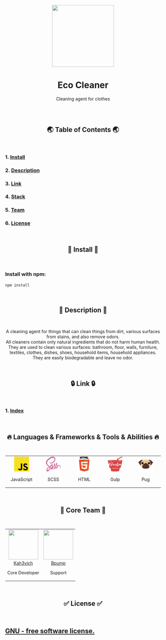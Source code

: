 <div align="center">
  <a href="https://www.vectorlogo.zone/logos/readmeio/readmeio-icon.svg">
    <img width="200" height="200" src="https://www.vectorlogo.zone/logos/readmeio/readmeio-icon.svg">
  </a>
  <br/>
  <h1>Eco Cleaner</h1>
  <p>
    Cleaning agent for clothes
  </p>
  <br/>
</div>

<!-- ||| -->

<div align="center">
    <br/>
    <h2>🌏 Table of Contents 🌏</h2>
    <br/>
</div>

### 1. <a href="#install">Install</a>

### 2. <a href="#description">Description</a>

### 3. <a href="#link">Link</a>

### 4. <a href="#stack">Stack</a>

### 5. <a href="#team">Team</a>

### 6. <a href="#license">License</a>

<!-- ||| -->

<div id="install" align="center">
    <br/>
    <h2>🤔 Install 🤔</h2>
    <br/>
</div>

### Install with npm:

```bash
npm install
```

<!-- ||| -->

<div id="description" align="center">
    <br/>
    <h2>🌟 Description 🌟</h2>
    <br/>
</div>

<div align="center">
    <p>
        A cleaning agent for things that can clean things from dirt, various surfaces from stains, and also remove odors.<br />
        All cleaners contain only natural ingredients that do not harm human health.<br />
        They are used to clean various surfaces: bathroom, floor, walls, furniture, textiles, clothes, dishes, shoes, household items, household appliances.<br />
        They are easily biodegradable and leave no odor.
    </p>
</div>

<!-- ||| -->

<div id="link" align="center">
    <br/>
    <h2>🔒 Link 🔒</h2>
    <br/>
</div>

### 1. <a href="https://kah3vich.github.io/Eco_Cleaner/public/index.html">Index</a>

<!-- ||| -->

<div id="stack" align="center">
    <br/>
    <h2>🔥 Languages & Frameworks & Tools & Abilities 🔥</h2>
    <br/>
</div>

<table align="center">
  <tr>
    <td align="center" width="96">
      <a href="#">
        <img src="https://raw.githubusercontent.com/kah3vich/kah3vich/main/assets/icon/javascript.svg" width="48" height="48" alt="JavaScript" />
      </a>
      <br/>
      <p>JavaScript</p>
    </td>
    <td align="center" width="96">
      <a href="#">
        <img src="https://raw.githubusercontent.com/kah3vich/kah3vich/main/assets/icon/scss.svg" width="48" height="48" alt="SCSS" />
      </a>
      <br/>
      <p>SCSS</p>
    </td>
    <td align="center" width="96">
      <a href="#">
        <img src="https://raw.githubusercontent.com/kah3vich/kah3vich/main/assets/icon/html5.svg" width="48" height="48" alt="HTML" />
      </a>
      <br/>
      <p>HTML</p>
    </td>
    <td align="center" width="96">
      <a href="#">
        <img src="https://raw.githubusercontent.com/kah3vich/kah3vich/main/assets/icon/gulp.svg" width="48" height="48" alt="Gulp" />
      </a>
      <br/>
      <p>Gulp</p>
    </td>
    <td align="center" width="96">
      <a href="#">
        <img src="https://raw.githubusercontent.com/kah3vich/kah3vich/main/assets/icon/pug.svg" width="48" height="48" alt="Pug" />
      </a>
      <br/>
      <p>Pug</p>
    </td>
  </tr>
</table>

<!-- ||| -->

<div id="team" align="center">
    <br/>
    <h2>🧠 Core Team 🧠</h2>
    <br/>
</div>

<table align="center">
    <tr>
        <td align="center" valign="top">
            <img width="96" height="96" src="https://github.com/kah3vich.png?s=96">
            <br/>
            <a href="https://github.com/kah3vich">Kah3vich</a>
            <p>Core Developer</p>
        </td>
        <td align="center" valign="top">
            <img width="96" height="96" src="https://github.com/bpump.png?s=96">
            <br/>
            <a href="https://github.com/bpump">Bpump</a>
            <p>Support</p>
        </td>
    </tr>
</table>

<!-- ||| -->

<div id="license" align="center">
    <br/>
    <h2>✅ License ✅</h2>
    <br/>
</div>

## [GNU - free software license.](LICENSE)

<!-- ! by kah3vich -->